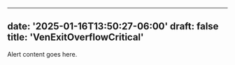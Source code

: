 
---
date: '2025-01-16T13:50:27-06:00'
draft: false
title: 'VenExitOverflowCritical'
---


Alert content goes here.